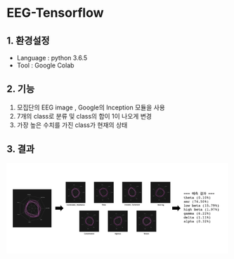 # EEG-Tensorflow

## 1. 환경설정
* Language : python 3.6.5
* Tool : Google Colab

## 2. 기능
1. 모집단의 EEG image , Google의 Inception 모듈을 사용
2. 7개의 class로 분류 및 class의 합이 1이 나오게 변경
3. 가장 높은 수치를 가진 class가 현재의 상태

## 3. 결과
![image](./workspace/result.jpg)
